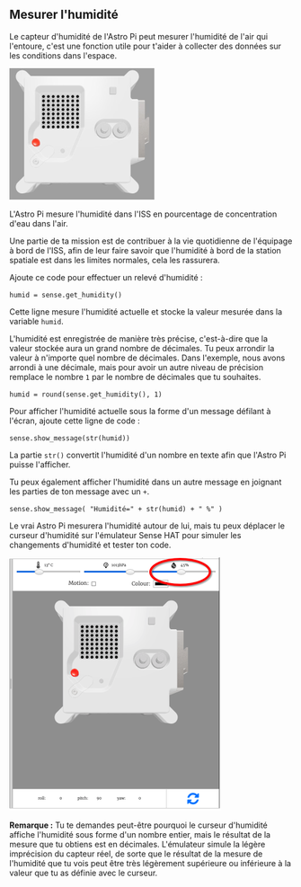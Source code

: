 ## Mesurer l'humidité

Le capteur d'humidité de l'Astro Pi peut mesurer l'humidité de l'air qui l'entoure, c'est une fonction utile pour t'aider à collecter des données sur les conditions dans l'espace.

![L'émulateur Trinket Sense HAT exécutant un exemple de programme qui fait défiler la valeur d'humidité à travers la matrice LED à l'aide de lettres blanches](images/M0_3.gif)

L'Astro Pi mesure l'humidité dans l'ISS en pourcentage de concentration d'eau dans l'air.

Une partie de ta mission est de contribuer à la vie quotidienne de l'équipage à bord de l'ISS, afin de leur faire savoir que l'humidité à bord de la station spatiale est dans les limites normales, cela les rassurera.

Ajoute ce code pour effectuer un relevé d'humidité :

```
humid = sense.get_humidity()
```

Cette ligne mesure l'humidité actuelle et stocke la valeur mesurée dans la variable `humid`.

L'humidité est enregistrée de manière très précise, c'est-à-dire que la valeur stockée aura un grand nombre de décimales. Tu peux arrondir la valeur à n'importe quel nombre de décimales. Dans l'exemple, nous avons arrondi à une décimale, mais pour avoir un autre niveau de précision remplace le nombre `1` par le nombre de décimales que tu souhaites.

```
humid = round(sense.get_humidity(), 1)
```

Pour afficher l'humidité actuelle sous la forme d'un message défilant à l'écran, ajoute cette ligne de code :

```
sense.show_message(str(humid))
```

La partie `str()` convertit l'humidité d'un nombre en texte afin que l'Astro Pi puisse l'afficher.

Tu peux également afficher l'humidité dans un autre message en joignant les parties de ton message avec un `+`.

```
sense.show_message( "Humidité=" + str(humid) + " %" )
```

Le vrai Astro Pi mesurera l'humidité autour de lui, mais tu peux déplacer le curseur d'humidité sur l'émulateur Sense HAT pour simuler les changements d'humidité et tester ton code.

![Une capture d'écran étiquetée de l'émulateur Sense HAT avec la fenêtre de code à gauche et l'émulateur à droite. Le curseur utilisé pour régler l'humidité est encerclé dans le coin supérieur droit](images/humidity-slider.png)

**Remarque :** Tu te demandes peut-être pourquoi le curseur d'humidité affiche l'humidité sous forme d'un nombre entier, mais le résultat de la mesure que tu obtiens est en décimales. L'émulateur simule la légère imprécision du capteur réel, de sorte que le résultat de la mesure de l'humidité que tu vois peut être très légèrement supérieure ou inférieure à la valeur que tu as définie avec le curseur.
